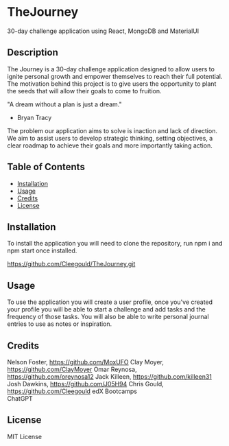 # TheJourney
30-day challenge application using React, MongoDB and MaterialUI

## Description

The Journey is a 30-day challenge application designed to allow users to ignite personal growth and empower themselves to reach their full potential. The motivation behind this project is to give users the opportunity to plant the seeds that will allow their goals to come to fruition.

"A dream without a plan is just a dream."
- Bryan Tracy

The problem our application aims to solve is inaction and lack of direction.
We aim to assist users to develop strategic thinking, setting objectives, a clear roadmap to achieve their goals and more importantly taking action.


## Table of Contents

- [Installation](#installation)
- [Usage](#usage)
- [Credits](#credits)
- [License](#license)

## Installation

To install the application you will need to clone the repository, run npm i and npm start once installed.

https://github.com/Cleegould/TheJourney.git


## Usage

To use the application you will create a user profile, once you've created your profile you will be able to start a challenge and add tasks and the frequency of those tasks. You will also be able to write personal journal entries to use as notes or inspiration.



## Credits

Nelson Foster, https://github.com/MoxUFO
Clay Moyer,    https://github.com/ClayMoyer
Omar Reynosa,  https://github.com/oreynosa12
Jack Killeen,  https://github.com/killeen31
Josh Dawkins,  https://github.com/J05H94
Chris Gould,   https://github.com/Cleegould
edX Bootcamps  
ChatGPT  



## License

MIT License

